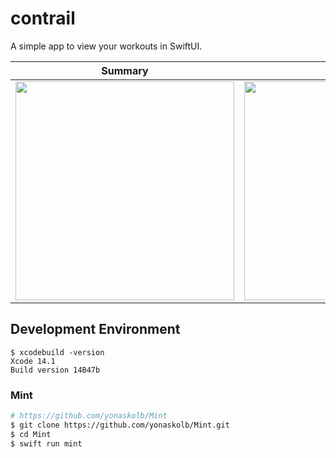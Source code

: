 # contrail
  
A simple app to view your workouts in SwiftUI.

| Summary | List |
| :---: | :---: |
| <img src="https://user-images.githubusercontent.com/37968814/209442529-442972fd-a218-4fcb-ad67-794aa274c264.png" width="350"> | <img src="https://user-images.githubusercontent.com/37968814/209442538-2c5f5ce3-17c1-4b43-b185-d42b65b1d549.png" width="350"> |

## Development Environment
  
```
$ xcodebuild -version
Xcode 14.1
Build version 14B47b
```
  
### Mint

```sh
# https://github.com/yonaskolb/Mint
$ git clone https://github.com/yonaskolb/Mint.git
$ cd Mint
$ swift run mint
```
